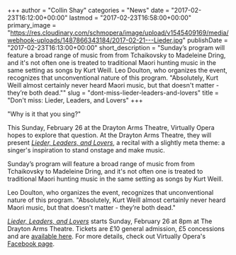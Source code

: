 +++
author = "Collin Shay"
categories = "News"
date = "2017-02-23T16:12:00+00:00"
lastmod = "2017-02-23T16:58:00+00:00"
primary_image = "https://res.cloudinary.com/schmopera/image/upload/v1545409169/media/webhook-uploads/1487866343184/2017-02-21---Lieder.jpg"
publishDate = "2017-02-23T16:13:00+00:00"
short_description = "Sunday’s program will feature a broad range of music from from Tchaikovsky to Madeleine Dring, and it&#039;s not often one is treated to traditional Maori hunting music in the same setting as songs by Kurt Weill. Leo Doulton, who organizes the event, recognizes that unconventional nature of this program. &quot;Absolutely, Kurt Weill almost certainly never heard Maori music, but that doesn&#039;t matter - they’re both dead.&quot;"
slug = "dont-miss-lieder-leaders-and-lovers"
title = "Don&#039;t miss: Lieder, Leaders, and Lovers"
+++

"Why is it that you sing?"

This Sunday, February 26 at the Drayton Arms Theatre, Virtually Opera hopes to explore that question. At the Drayton Arms Theatre, they will present [*Lieder, Leaders, and Lovers*](http://www.thedraytonarmstheatre.co.uk/component/jevents/eventdetail/4693/-/lieder-leaders-lovers?Itemid=402), a recital with a slightly meta theme: a singer's inspiration to stand onstage and make music.

Sunday’s program will feature a broad range of music from from Tchaikovsky to Madeleine Dring, and it's not often one is treated to traditional Maori hunting music in the same setting as songs by Kurt Weill.

Leo Doulton, who organizes the event, recognizes that unconventional nature of this program. "Absolutely, Kurt Weill almost certainly never heard Maori music, but that doesn't matter - they’re both dead."

[*Lieder, Leaders, and Lovers*](http://www.thedraytonarmstheatre.co.uk/component/jevents/eventdetail/4693/-/lieder-leaders-lovers?Itemid=402) starts Sunday, February 26 at 8pm at The Drayton Arms Theatre. Tickets are £10 general admission, £5 concessions and are [available here](http://www.thedraytonarmstheatre.co.uk/component/jevents/eventdetail/4693/-/lieder-leaders-lovers?Itemid=402). For more details, check out Virtually Opera's [Facebook page](https://facebook.com/VirtuallyOpera/).





